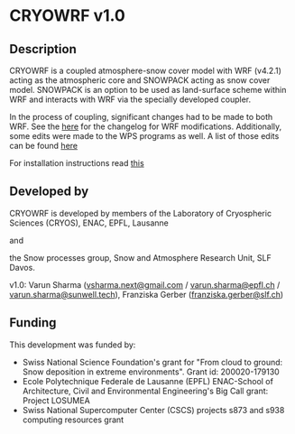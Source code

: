 # CRYOWRF v1.0

## Description

CRYOWRF is a coupled atmosphere-snow cover model with WRF (v4.2.1) acting as the atmospheric core and SNOWPACK acting as snow cover model. SNOWPACK is an option to be used as land-surface scheme within WRF and interacts with WRF via the specially developed coupler. 

In the process of coupling, significant changes had to be made to both WRF. See the [here](changelog_WRF.md) for the changelog for WRF modifications. 
Additionally, some edits were made to the WPS programs as well. A list of those edits can be found [here](changelog_WPS.md)

For installation instructions read [this](INSTALL.md)

## Developed by

CRYOWRF is developed by members of the Laboratory of Cryospheric Sciences (CRYOS), ENAC, EPFL, Lausanne

and 

the Snow processes group, Snow and Atmosphere Research Unit, SLF Davos.

v1.0: Varun Sharma (vsharma.next@gmail.com / varun.sharma@epfl.ch / varun.sharma@sunwell.tech), Franziska Gerber (franziska.gerber@slf.ch)

## Funding

This development was funded by:
* Swiss National Science Foundation's grant for "From cloud to ground: Snow deposition in extreme environments". Grant id: 200020-179130
* Ecole Polytechnique Federale de Lausanne (EPFL) ENAC-School of Architecture, Civil and Environmental Engineering's Big Call grant: Project LOSUMEA
* Swiss National Supercomputer Center (CSCS) projects s873 and s938 computing resources grant


